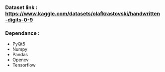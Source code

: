 ### Dataset link : https://www.kaggle.com/datasets/olafkrastovski/handwritten-digits-0-9

### Dependance : 
- PyQt5
- Numpy
- Pandas
- Opencv
- Tensorflow
